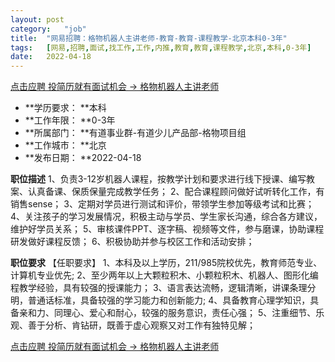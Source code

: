 ```yaml
---
layout:	post
category:	"job"
title:	"网易招聘：格物机器人主讲老师-教育-教育-课程教学-北京本科0-3年"
tags:	[网易,招聘,面试,找工作,工作,内推,教育,教育,课程教学,北京,本科,0-3年]
date:	2022-04-18
---
```


[点击应聘 投简历就有面试机会 -> 格物机器人主讲老师](http://mobile.bole.netease.com/bole/boleDetail?id=39660&employeeId=346f03c3cda5f04c&key=all)



- **学历要求： **本科
- **工作年限： **0-3年
- **所属部门： **有道事业群-有道少儿产品部-格物项目组
- **工作城市： **北京
- **发布日期： **2022-04-18



**职位描述**
1、负责3-12岁机器人课程，按教学计划和要求进行线下授课、编写教案、认真备课、保质保量完成教学任务；
2、配合课程顾问做好试听转化工作，有销售sense；
3、定期对学员进行测试和评价，带领学生参加等级考试和比赛；
4、关注孩子的学习发展情况，积极主动与学员、学生家长沟通，综合各方建议，维护好学员关系；
5、审核课件PPT、逐字稿、视频等文件，参与磨课，协助课程研发做好课程反馈；
6、积极协助并参与校区工作和活动安排；



**职位要求**
【任职要求】
1、本科及以上学历，211/985院校优先，教育师范专业、计算机专业优先;
2、至少两年以上大颗粒积木、小颗粒积木、机器人、图形化编程教学经验，具有较强的授课能力；
3、语言表达流畅，逻辑清晰，讲课条理分明，普通话标准，具备较强的学习能力和创新能力;
4、具备教育心理学知识，具备亲和力、同理心、爱心和耐心，较强的服务意识，责任心强；
5、注重细节、乐观、善于分析、肯钻研，既善于虚心观察又对工作有独特见解；



[点击应聘 投简历就有面试机会 -> 格物机器人主讲老师](http://mobile.bole.netease.com/bole/boleDetail?id=39660&employeeId=346f03c3cda5f04c&key=all)